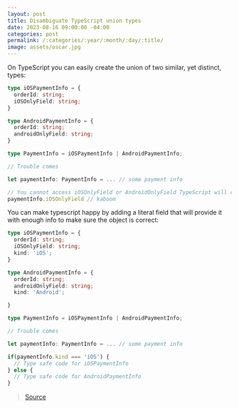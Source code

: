 ```yaml
---
layout: post
title: Disambiguate TypeScript union types
date: 2023-08-16 09:00:00 -04:00
categories: post
permalink: /:categories/:year/:month/:day/:title/
image: assets/oscar.jpg
---
```


On TypeScript you can easily create the union of two similar, yet distinct, types:

```ts
type iOSPaymentInfo = {
  orderId: string;
  iOSOnlyField: string;
}

type AndroidPaymentInfo = {
  orderId: string;
  androidOnlyField: string;
}

type PaymentInfo = iOSPaymentInfo | AndroidPaymentInfo;

// Trouble comes

let paymentInfo: PaymentInfo = ... // some payment info

// You cannot access iOSOnlyField or AndroidOnlyField TypeScript will complain the field might be null
paymentInfo.iOSOnlyField // kaboom
```

You can make typescript happy by adding a literal field that will provide it with enough info to make sure the object is correct:

```ts
type iOSPaymentInfo = {
  orderId: string;
  iOSOnlyField: string;
  kind: 'iOS';
}

type AndroidPaymentInfo = {
  orderId: string;
  androidOnlyField: string;
  kind: 'Android';

}

type PaymentInfo = iOSPaymentInfo | AndroidPaymentInfo;

// Trouble comes

let paymentInfo: PaymentInfo = ... // some payment info

if(paymentInfo.kind === 'iOS') {
  // Type safe code for iOSPaymentInfo
} else {
  // Type safe code for AndroidPaymentInfo
}
```

> [Source](https://basarat.gitbook.io/typescript/type-system/discriminated-unions)
